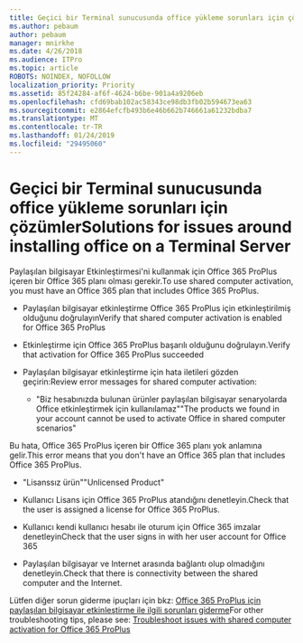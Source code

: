 ```yaml
---
title: Geçici bir Terminal sunucusunda office yükleme sorunları için çözümler
ms.author: pebaum
author: pebaum
manager: mnirkhe
ms.date: 4/26/2018
ms.audience: ITPro
ms.topic: article
ROBOTS: NOINDEX, NOFOLLOW
localization_priority: Priority
ms.assetid: 85f24284-af6f-4624-b6be-901a4a9206eb
ms.openlocfilehash: cfd69bab102ac58343ce98db3fb02b594673ea63
ms.sourcegitcommit: e2864efcfb493b6e46b662b746661a61232bdba7
ms.translationtype: MT
ms.contentlocale: tr-TR
ms.lasthandoff: 01/24/2019
ms.locfileid: "29495060"
---
```

# <a name="solutions-for-issues-around-installing-office-on-a-terminal-server"></a><span data-ttu-id="9a5a8-102">Geçici bir Terminal sunucusunda office yükleme sorunları için çözümler</span><span class="sxs-lookup"><span data-stu-id="9a5a8-102">Solutions for issues around installing office on a Terminal Server</span></span>

<span data-ttu-id="9a5a8-103">Paylaşılan bilgisayar Etkinleştirmesi'ni kullanmak için Office 365 ProPlus içeren bir Office 365 planı olması gerekir.</span><span class="sxs-lookup"><span data-stu-id="9a5a8-103">To use shared computer activation, you must have an Office 365 plan that includes Office 365 ProPlus.</span></span>
  
- <span data-ttu-id="9a5a8-104">Paylaşılan bilgisayar etkinleştirme Office 365 ProPlus için etkinleştirilmiş olduğunu doğrulayın</span><span class="sxs-lookup"><span data-stu-id="9a5a8-104">Verify that shared computer activation is enabled for Office 365 ProPlus</span></span>
    
- <span data-ttu-id="9a5a8-105">Etkinleştirme için Office 365 ProPlus başarılı olduğunu doğrulayın.</span><span class="sxs-lookup"><span data-stu-id="9a5a8-105">Verify that activation for Office 365 ProPlus succeeded</span></span>
    
- <span data-ttu-id="9a5a8-106">Paylaşılan bilgisayar etkinleştirme için hata iletileri gözden geçirin:</span><span class="sxs-lookup"><span data-stu-id="9a5a8-106">Review error messages for shared computer activation:</span></span>
    
  - <span data-ttu-id="9a5a8-107">"Biz hesabınızda bulunan ürünler paylaşılan bilgisayar senaryolarda Office etkinleştirmek için kullanılamaz"</span><span class="sxs-lookup"><span data-stu-id="9a5a8-107">"The products we found in your account cannot be used to activate Office in shared computer scenarios"</span></span>
  
<span data-ttu-id="9a5a8-108">Bu hata, Office 365 ProPlus içeren bir Office 365 planı yok anlamına gelir.</span><span class="sxs-lookup"><span data-stu-id="9a5a8-108">This error means that you don't have an Office 365 plan that includes Office 365 ProPlus.</span></span>
    
  - <span data-ttu-id="9a5a8-109">"Lisanssız ürün"</span><span class="sxs-lookup"><span data-stu-id="9a5a8-109">"Unlicensed Product"</span></span>
    
  - <span data-ttu-id="9a5a8-110">Kullanıcı Lisans için Office 365 ProPlus atandığını denetleyin.</span><span class="sxs-lookup"><span data-stu-id="9a5a8-110">Check that the user is assigned a license for Office 365 ProPlus.</span></span>
    
  - <span data-ttu-id="9a5a8-111">Kullanıcı kendi kullanıcı hesabı ile oturum için Office 365 imzalar denetleyin</span><span class="sxs-lookup"><span data-stu-id="9a5a8-111">Check that the user signs in with her user account for Office 365</span></span>
    
  - <span data-ttu-id="9a5a8-112">Paylaşılan bilgisayar ve Internet arasında bağlantı olup olmadığını denetleyin.</span><span class="sxs-lookup"><span data-stu-id="9a5a8-112">Check that there is connectivity between the shared computer and the Internet.</span></span>
    
<span data-ttu-id="9a5a8-113">Lütfen diğer sorun giderme ipuçları için bkz: [Office 365 ProPlus için paylaşılan bilgisayar etkinleştirme ile ilgili sorunları giderme](https://docs.microsoft.com/DeployOffice/troubleshoot-issues-with-shared-computer-activation-for-office-365-proplus)</span><span class="sxs-lookup"><span data-stu-id="9a5a8-113">For other troubleshooting tips, please see: [Troubleshoot issues with shared computer activation for Office 365 ProPlus](https://docs.microsoft.com/DeployOffice/troubleshoot-issues-with-shared-computer-activation-for-office-365-proplus)</span></span>
  

